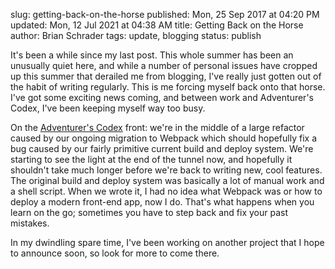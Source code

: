 slug: getting-back-on-the-horse
published: Mon, 25 Sep 2017 at 04:20 PM
updated: Mon, 12 Jul 2021 at 04:38 AM
title: Getting Back on the Horse
author: Brian Schrader
tags: update, blogging
status: publish


It's been a while since my last post. This whole summer has been an unusually quiet here, and while a number of personal issues have cropped up this summer that derailed me from blogging, I've really just gotten out of the habit of writing regularly. This is me forcing myself back onto that horse. I've got some exciting news coming, and between work and Adventurer's Codex, I've been keeping myself way too busy.

On the [Adventurer's Codex][ac] front: we're in the middle of a large refactor caused by our ongoing migration to Webpack which should hopefully fix a bug caused by our fairly primitive current build and deploy system. We're starting to see the light at the end of the tunnel now, and hopefully it shouldn't take much longer before we're back to writing new, cool features. The original build and deploy system was basically a lot of manual work and a shell script. When we wrote it, I had no idea what Webpack was or how to deploy a modern front-end app, now I do. That's what happens when you learn on the go; sometimes you have to step back and fix your past mistakes.

In my dwindling spare time, I've been working on another project that I hope to announce soon, so look for more to come there.

[ac]: https://adventurerscodex.com
